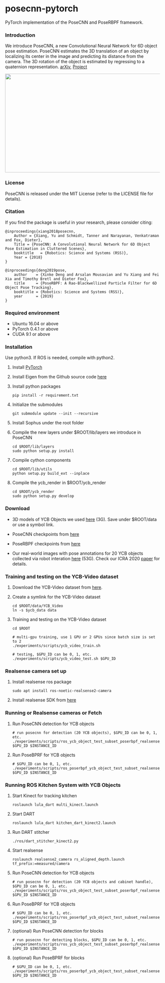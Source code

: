 # posecnn-pytorch

PyTorch implementation of the PoseCNN and PoseRBPF framework.

### Introduction

We introduce PoseCNN, a new Convolutional Neural Network for 6D object pose estimation. PoseCNN estimates the 3D translation of an object by localizing its center in the image and predicting its distance from the camera. The 3D rotation of the object is estimated by regressing to a quaternion representation. [arXiv](https://arxiv.org/abs/1711.00199), [Project](https://rse-lab.cs.washington.edu/projects/posecnn/)

<p align="center"><img src="http://yuxng.github.io/Papers/2018/PoseCNN.png" width="640" height="320"/></p>

### License

PoseCNN is released under the MIT License (refer to the LICENSE file for details).

### Citation

If you find the package is useful in your research, please consider citing:

    @inproceedings{xiang2018posecnn,
        Author = {Xiang, Yu and Schmidt, Tanner and Narayanan, Venkatraman and Fox, Dieter},
        Title = {PoseCNN: A Convolutional Neural Network for 6D Object Pose Estimation in Cluttered Scenes},
        booktitle   = {Robotics: Science and Systems (RSS)},
        Year = {2018}
    }

    @inproceedings{deng2019pose,
        author    = {Xinke Deng and Arsalan Mousavian and Yu Xiang and Fei Xia and Timothy Bretl and Dieter Fox},
        title     = {PoseRBPF: A Rao-Blackwellized Particle Filter for 6D Object Pose Tracking},
        booktitle = {Robotics: Science and Systems (RSS)},
        year      = {2019}
    }

### Required environment

- Ubuntu 16.04 or above
- PyTorch 0.4.1 or above
- CUDA 9.1 or above

### Installation

Use python3. If ROS is needed, compile with python2.

1. Install [PyTorch](https://pytorch.org/)

2. Install Eigen from the Github source code [here](https://github.com/eigenteam/eigen-git-mirror)

3. Install python packages
   ```Shell
   pip install -r requirement.txt
   ```

4. Initialize the submodules
   ```Shell
   git submodule update --init --recursive
   ```
   
5. Install Sophus under the root folder

6. Compile the new layers under $ROOT/lib/layers we introduce in PoseCNN
    ```Shell
    cd $ROOT/lib/layers
    sudo python setup.py install
    ```

7. Compile cython components
    ```Shell
    cd $ROOT/lib/utils
    python setup.py build_ext --inplace
    ```

8. Compile the ycb_render in $ROOT/ycb_render
    ```Shell
    cd $ROOT/ycb_render
    sudo python setup.py develop
    ```

### Download

- 3D models of YCB Objects we used [here](https://drive.google.com/file/d/1PTNmhd-eSq0fwSPv0nvQN8h_scR1v-UJ/view?usp=sharing) (3G). Save under $ROOT/data or use a symbol link.

- PoseCNN checkpoints from [here](https://utdallas.box.com/s/g0qnbs615kcizcqvys6pn96dr251m0lk)

- PoseRBPF checkpoints from [here](https://utdallas.box.com/s/k5phfynz6evjln9nodc7fqo13veoy4aq)

- Our real-world images with pose annotations for 20 YCB objects collected via robot interation [here](https://drive.google.com/file/d/1cQH_dnDzyrI0MWNx8st4lht_q0F6cUrE/view?usp=sharing) (53G). Check our ICRA 2020 [paper](https://arxiv.org/abs/1909.10159) for details.


### Training and testing on the YCB-Video dataset
1. Download the YCB-Video dataset from [here](https://rse-lab.cs.washington.edu/projects/posecnn/).

2. Create a symlink for the YCB-Video dataset
    ```Shell
    cd $ROOT/data/YCB_Video
    ln -s $ycb_data data
    ```

3. Training and testing on the YCB-Video dataset
    ```Shell
    cd $ROOT

    # multi-gpu training, use 1 GPU or 2 GPUs since batch size is set to 2
    ./experiments/scripts/ycb_video_train.sh

    # testing, $GPU_ID can be 0, 1, etc.
    ./experiments/scripts/ycb_video_test.sh $GPU_ID

    ```
    
### Realsense camera set up
1. Install realsense ros package
    ```Shell
    sudo apt install ros-noetic-realsense2-camera
    ```
    
2. Install realsense SDK from [here](https://github.com/IntelRealSense/librealsense/blob/master/doc/distribution_linux.md)

### Running or Realsense cameras or Fetch

1. Run PoseCNN detection for YCB objects
    ```Shell
    # run posecnn for detection (20 YCB objects), $GPU_ID can be 0, 1, etc.
    ./experiments/scripts/ros_ycb_object_test_subset_poserbpf_realsense_ycb.sh $GPU_ID $INSTANCE_ID
    ```

2. Run PoseBPRF for YCB objects
    ```Shell
    # $GPU_ID can be 0, 1, etc.
    ./experiments/scripts/ros_poserbpf_ycb_object_test_subset_realsense_ycb.sh $GPU_ID $INSTANCE_ID

### Running ROS Kitchen System with YCB Objects
1. Start Kinect for tracking kitchen
    ```Shell
    roslaunch lula_dart multi_kinect.launch
    ```

2. Start DART
    ```Shell
    roslaunch lula_dart kitchen_dart_kinect2.launch
    ```

3. Run DART stitcher
    ```Shell
    ./ros/dart_stitcher_kinect2.py 
    ```

4. Start realsense
    ```Shell
    roslaunch realsense2_camera rs_aligned_depth.launch tf_prefix:=measured/camera
    ```

5. Run PoseCNN detection for YCB objects
    ```Shell
    # run posecnn for detection (20 YCB objects and cabinet handle), $GPU_ID can be 0, 1, etc.
    ./experiments/scripts/ros_ycb_object_test_subset_poserbpf_realsense_ycb.sh $GPU_ID $INSTANCE_ID
    ```

6. Run PoseBPRF for YCB objects
    ```Shell
    # $GPU_ID can be 0, 1, etc.
    ./experiments/scripts/ros_poserbpf_ycb_object_test_subset_realsense_ycb.sh $GPU_ID $INSTANCE_ID
    ```

7. (optional) Run PoseCNN detection for blocks
    ```Shell
    # run posecnn for detecting blocks, $GPU_ID can be 0, 1, etc.
    ./experiments/scripts/ros_ycb_object_test_subset_poserbpf_realsense.sh $GPU_ID $INSTANCE_ID
    ```

8. (optional) Run PoseBPRF for blocks
    ```Shell
    # $GPU_ID can be 0, 1, etc.
    ./experiments/scripts/ros_poserbpf_ycb_object_test_subset_realsense.sh $GPU_ID $INSTANCE_ID
    ```


